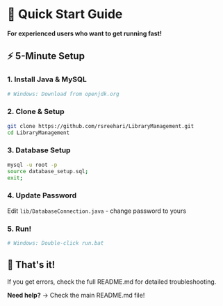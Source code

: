 # 🚀 Quick Start Guide

**For experienced users who want to get running fast!**

## ⚡ 5-Minute Setup

### 1. Install Java & MySQL
```bash
# Windows: Download from openjdk.org
```

### 2. Clone & Setup
```bash
git clone https://github.com/rsreehari/LibraryManagement.git
cd LibraryManagement
```

### 3. Database Setup
```bash
mysql -u root -p
source database_setup.sql;
exit;
```

### 4. Update Password
Edit `lib/DatabaseConnection.java` - change password to yours

### 5. Run!
```bash
# Windows: Double-click run.bat
```

## 🎯 That's it! 

If you get errors, check the full README.md for detailed troubleshooting.

**Need help?** → Check the main README.md file!
